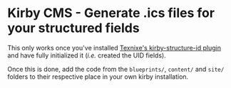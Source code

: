 # Kirby CMS - Generate .ics files for your structured fields

This only works once you've installed [Texnixe's kirby-structure-id plugin](https://github.com/texnixe/kirby-structure-id) and have fully initialized it (_i.e._ created the UID fields).

Once this is done, add the code from the `blueprints/`, `content/` and `site/` folders to their respective place in your own kirby installation.
